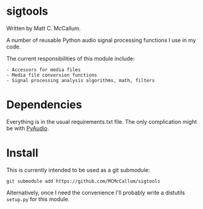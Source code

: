 
sigtools
===

Written by Matt C. McCallum.

A number of reusable Python audio signal processing functions I use in my code.

The current responsibilities of this module include:

    - Accessors for media files
    - Media file conversion functions
    - Signal processing analysis algorithms, math, filters

Dependencies
===

Everything is in the usual requirements.txt file. The only complication might be with [PyAudio](https://people.csail.mit.edu/hubert/pyaudio/).

Install
===

This is currently intended to be used as a git submodule:

`git submodule add https://github.com/MCMcCallum/sigtools`

Alternatively, once I need the convenience I'll probably write a distutils `setup.py` for this module.